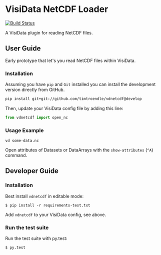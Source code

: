 # VisiData NetCDF Loader

[![Build Status](https://travis-ci.org/timtroendle/vdnetcdf.svg)](https://travis-ci.org/timtroendle/vdnetcdf)

A VisiData plugin for reading NetCDF files.

## User Guide

Early prototype that let's you read NetCDF files within VisiData.

### Installation

Assuming you have `pip` and `Git` installed you can install the development version directly
from GitHub.

```bash
pip install git+git://github.com/timtroendle/vdnetcdf@develop
```

Then, update your VisiData config file by adding this line:

```Python
from vdnetcdf import open_nc
```

### Usage Example

```
vd some-data.nc
```

Open attributes of Datasets or DataArrays with the `show-attributes` (`^A`) command.

## Developer Guide

### Installation

Best install `vdnetcdf` in editable mode:

    $ pip install -r requirements-test.txt

Add `vdnetcdf` to your VisiData config, see above.

### Run the test suite

Run the test suite with py.test:

    $ py.test
